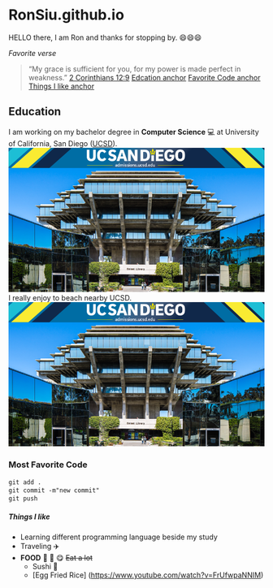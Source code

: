 # RonSiu.github.io
HELLO there, I am Ron and thanks for stopping by. :smile::smile::smile:

*Favorite verse*
>“My grace is sufficient for you, for my power is made perfect in weakness.” [2 Corinthians 12:9](https://www.biblegateway.com/passage/?search=2%20Corinthians%2012%3A9&version=NIV)
[Edcation anchor](#Education)
[Favorite Code anchor](#Favorite-Code)
[Things I like anchor](#Things-I-like)

## Education
I am working on my bachelor degree in **Computer Science** :computer: at University of California, San Diego ([UCSD](https://ucsd.edu/)). ![UCSD picture](./UCSD.png)
I really enjoy to beach nearby UCSD. ![UCSD picture](./UCSD.png)

### Most Favorite Code
```
git add .
git commit -m"new commit"
git push
```

##### Things I like
- Learning different programming language beside my study
- Traveling  :airplane:
- **FOOD** :sushi: :sushi: :yum: ~~Eat a lot~~
  - Sushi :sushi:
  - [Egg Fried Rice] (https://www.youtube.com/watch?v=FrUfwpaNNIM) 
